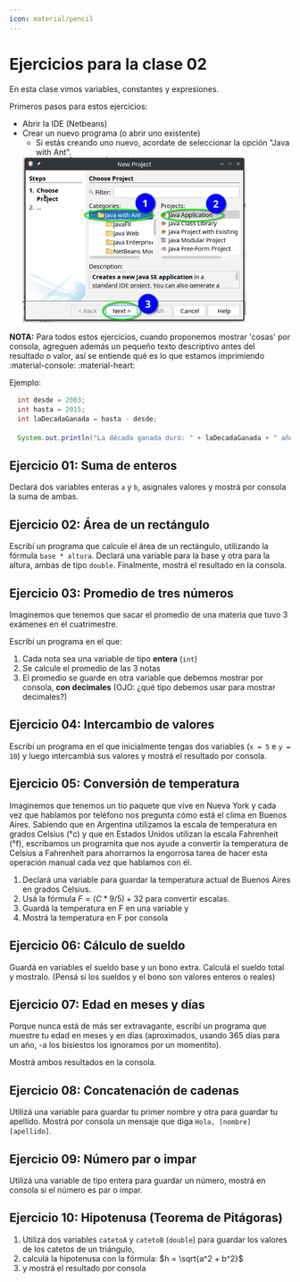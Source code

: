 ```yaml
---
icon: material/pencil
---
```


# Ejercicios para la clase 02
En esta clase vimos variables, constantes y expresiones.

Primeros pasos para estos ejercicios:

- Abrir la IDE (Netbeans)
- Crear un nuevo programa (o abrir uno existente)
    - Si estás creando uno nuevo, acordate de seleccionar la opción "Java with Ant".
    <img src="../../images/ejercicios/ide_init.png" width="400" height="auto">


**NOTA:** Para todos estos ejercicios, cuando proponemos mostrar 'cosas' por consola, agreguen además un pequeño texto
descriptivo antes del resultado o valor, así se entiende qué es lo que estamos imprimiendo :material-console: :material-heart:

Ejemplo:

```java
  int desde = 2003;
  int hasta = 2015;
  int laDecadaGanada = hasta - desde;

  System.out.println("La década ganada duró: " + laDecadaGanada + " años.");
```

## Ejercicio 01: Suma de enteros
Declará dos variables enteras `a` y `b`, asignales valores y mostrá por consola la suma de ambas.

## Ejercicio 02: Área de un rectángulo
Escribí un programa que calcule el área de un rectángulo, utilizando la fórmula `base * altura`.
Declará una variable para la base y otra para la altura, ambas de tipo `double`.
Finalmente, mostrá el resultado en la consola.

## Ejercicio 03: Promedio de tres números
Imaginemos que tenemos que sacar el promedio de una materia que tuvo 3 exámenes en el cuatrimestre.

Escribí un programa en el que:

1. Cada nota sea una variable de tipo **entera** (`int`) 
2. Se calcule el promedio de las 3 notas
3. El promedio se guarde en otra variable que debemos mostrar por consola, **con decimales** (OJO: ¿qué tipo debemos usar
para mostrar decimales?)

## Ejercicio 04: Intercambio de valores
Escribí un programa en el que inicialmente tengas dos variables (`x = 5` e `y = 10`) y luego intercambiá sus valores y
mostrá el resultado por consola.

## Ejercicio 05: Conversión de temperatura
Imaginemos que tenemos un tío paquete que vive en Nueva York y cada vez que hablamos por teléfono nos pregunta cómo está
el clima en Buenos Aires. Sabiendo que en Argentina utilizamos la escala de temperatura en grados Celsius (°c) y que en
Estados Unidos utilizan la escala Fahrenheit (°f), escribamos un programita que nos ayude a convertir la temperatura de
Celsius a Fahrenheit para ahorrarnos la engorrosa tarea de hacer esta operación manual cada vez que hablamos con él.

1. Declará una variable para guardar la temperatura actual de Buenos Aires en grados Celsius.
2. Usá la fórmula $`F = (C * 9/5) + 32`$ para convertir escalas.
3. Guardá la temperatura en F en una variable y
4. Mostrá la temperatura en F por consola

## Ejercicio 06: Cálculo de sueldo
Guardá en variables el sueldo base y un bono extra. Calculá el sueldo total y mostralo. (Pensá si los sueldos y el bono
son valores enteros o reales)

## Ejercicio 07: Edad en meses y días
Porque nunca está de más ser extravagante, escribí un programa que muestre tu edad en meses y en días (aproximados,
usando 365 días para un año, -a los bisiestos los ignoramos por un momentito).

Mostrá ambos resultados en la consola.

## Ejercicio 08: Concatenación de cadenas
Utilizá una variable para guardar tu primer nombre y otra para guardar tu apellido.
Mostrá por consola un mensaje que diga `Hola, [nombre] [apellido]`.

## Ejercicio 09: Número par o impar
Utilizá una variable de tipo entera para guardar un número, mostrá en consola si el número es par o impar.

## Ejercicio 10: Hipotenusa (Teorema de Pitágoras)

1. Utilizá dos variables `catetoA` y `catetoB` (`double`) para guardar los valores de los catetos de un triángulo,
2. calculá la hipotenusa con la fórmula: $`h = \sqrt{a^2 + b^2}`$
3. y mostrá el resultado por consola